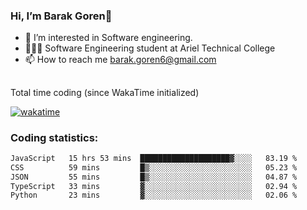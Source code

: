 ###  Hi, I’m Barak Goren👋
- 👀 I’m interested in Software engineering.
- 👨🏼‍🎓 Software Engineering student at Ariel Technical College
- 📫 How to reach me barak.goren6@gmail.com
##
Total time coding (since WakaTime initialized)

[![wakatime](https://wakatime.com/badge/user/5cc5ec80-a806-4ca2-a704-db29274e48cd.svg)](https://wakatime.com/@5cc5ec80-a806-4ca2-a704-db29274e48cd)

   
### Coding statistics:

<!--START_SECTION:waka-->

```txt
JavaScript   15 hrs 53 mins  ████████████████████▓░░░░   83.19 %
CSS          59 mins         █▒░░░░░░░░░░░░░░░░░░░░░░░   05.23 %
JSON         55 mins         █▒░░░░░░░░░░░░░░░░░░░░░░░   04.87 %
TypeScript   33 mins         ▓░░░░░░░░░░░░░░░░░░░░░░░░   02.94 %
Python       23 mins         ▓░░░░░░░░░░░░░░░░░░░░░░░░   02.06 %
```

<!--END_SECTION:waka-->

<!---
barakgoren/barakgoren is a ✨ special ✨ repository because its `README.md` (this file) appears on your GitHub profile.
You can click the Preview link to take a look at your changes.
--->
